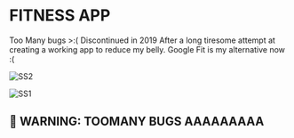 # FITNESS APP
Too Many bugs >:(
Discontinued in 2019 After a long tiresome attempt at creating a working app to reduce my belly. Google Fit is my alternative now  :(




![SS2](https://i.ibb.co/dfmbPMn/Screenshot-20220127-151140.jpg)

![SS1](https://i.ibb.co/7zzfZVd/Screenshot-20220127-151201.jpg)


## 🚨 WARNING: TOOMANY BUGS AAAAAAAAA
